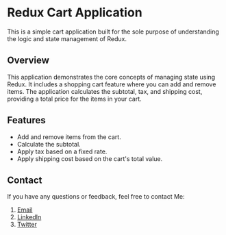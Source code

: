 # Redux Cart Application

This is a simple cart application built for the sole purpose of understanding the logic and state management of Redux.

## Overview

This application demonstrates the core concepts of managing state using Redux. It includes a shopping cart feature where you can add and remove items. The application calculates the subtotal, tax, and shipping cost, providing a total price for the items in your cart.

## Features

- Add and remove items from the cart.
- Calculate the subtotal.
- Apply tax based on a fixed rate.
- Apply shipping cost based on the cart's total value.


## Contact

If you have any questions or feedback, feel free to contact Me:

1. [Email](sp.webdev2024@gmai.com)
2. [LinkedIn](https://www.linkedin.com/in/sarhan-patel-20241c)
3. [Twitter](https://twitter.com/SarhanWebDev)
